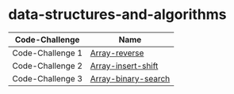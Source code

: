 # data-structures-and-algorithms



| Code-Challenge| Name |
| ---------------- | ---------------- |
| Code-Challenge 1  | [Array-reverse](array_reveres/README.md)
| Code-Challenge 2  | [Array-insert-shift](array-insert-shift/README.md)
| Code-Challenge 3  | [Array-binary-search](array-binary-search/README.md)



